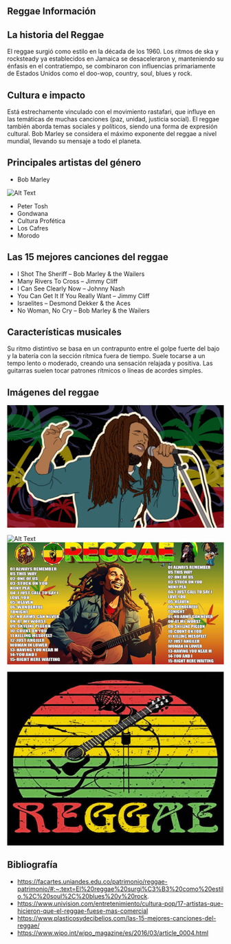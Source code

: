 ## Reggae Información

## La historia del Reggae
El reggae surgió como estilo en la década de los 1960. Los ritmos de ska y rocksteady ya establecidos en Jamaica se desaceleraron y, manteniendo su énfasis en el contratiempo, se combinaron con influencias primariamente de Estados Unidos como el doo-wop, country, soul, blues y rock.
## Cultura e impacto
Está estrechamente vinculado con el movimiento rastafari, que influye en las temáticas de muchas canciones (paz, unidad, justicia social).
El reggae también aborda temas sociales y políticos, siendo una forma de expresión cultural.
Bob Marley se considera el máximo exponente del reggae a nivel mundial, llevando su mensaje a todo el planeta.

## Principales artistas del género

- Bob Marley                                                                                                                                                                                                                                                                            

![Alt Text](https://media1.giphy.com/media/hI3jYVix7OJ3elsgx3/200w.gif?cid=6c09b952qo8zdbz78iiblukn27s66qcbaqedod5ba862fmb7&ep=v1_gifs_search&rid=200w.gif&ct=g)

- Peter Tosh
- Gondwana
- Cultura Profética
- Los Cafres
- Morodo


## Las 15 mejores canciones del reggae
- I Shot The Sheriff – Bob Marley & the Wailers
- Many Rivers To Cross – Jimmy Cliff
- I Can See Clearly Now – Johnny Nash
- You Can Get It If You Really Want – Jimmy Cliff
- Israelites – Desmond Dekker & the Aces
- No Woman, No Cry – Bob Marley & the Wailers

## Características musicales
Su ritmo distintivo se basa en un contrapunto entre el golpe fuerte del bajo y la batería con la sección rítmica fuera de tiempo.  Suele tocarse a un tempo lento o moderado, creando una sensación relajada y positiva.
Las guitarras suelen tocar patrones rítmicos o líneas de acordes simples.

## Imágenes del reggae
![img.png](img.png)

![Alt Text](https://i.gifer.com/8GY4.gif)
![img_1.png](img_1.png)

![img_2.png](img_2.png)

## Bibliografía
- https://facartes.uniandes.edu.co/patrimonio/reggae-patrimonio/#:~:text=El%20reggae%20surgi%C3%B3%20como%20estilo,%2C%20soul%2C%20blues%20y%20rock.
- https://www.univision.com/entretenimiento/cultura-pop/17-artistas-que-hicieron-que-el-reggae-fuese-mas-comercial
- https://www.plasticosydecibelios.com/las-15-mejores-canciones-del-reggae/
- https://www.wipo.int/wipo_magazine/es/2016/03/article_0004.html

